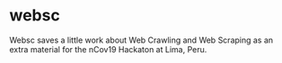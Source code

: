 # websc
Websc saves a little work about Web Crawling and Web Scraping as an extra material for the nCov19 Hackaton at Lima, Peru.

